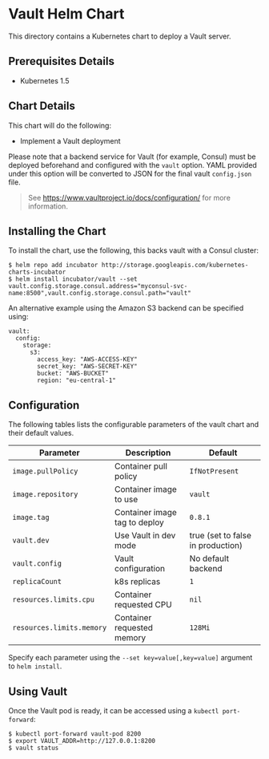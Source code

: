 # Vault Helm Chart

This directory contains a Kubernetes chart to deploy a Vault server.

## Prerequisites Details

* Kubernetes 1.5

## Chart Details

This chart will do the following:

* Implement a Vault deployment

Please note that a backend service for Vault (for example, Consul) must
be deployed beforehand and configured with the `vault` option. YAML provided
under this option will be converted to JSON for the final vault `config.json`
file.

> See https://www.vaultproject.io/docs/configuration/ for more information.

## Installing the Chart

To install the chart, use the following, this backs vault with a Consul cluster:

```console
$ helm repo add incubator http://storage.googleapis.com/kubernetes-charts-incubator
$ helm install incubator/vault --set vault.config.storage.consul.address="myconsul-svc-name:8500",vault.config.storage.consul.path="vault"
```

An alternative example using the Amazon S3 backend can be specified using:

```
vault:
  config:
    storage:
      s3:
        access_key: "AWS-ACCESS-KEY"
        secret_key: "AWS-SECRET-KEY"
        bucket: "AWS-BUCKET"
        region: "eu-central-1"
```

## Configuration

The following tables lists the configurable parameters of the vault chart and their default values.

|       Parameter         |           Description               |                         Default                     |
|-------------------------|-------------------------------------|-----------------------------------------------------|
| `image.pullPolicy`      | Container pull policy               | `IfNotPresent`                                      |
| `image.repository`      | Container image to use              | `vault`                                             |
| `image.tag`             | Container image tag to deploy       | `0.8.1`                                             |
| `vault.dev`             | Use Vault in dev mode               | true (set to false in production)                   |
| `vault.config`          | Vault configuration                 | No default backend                                  |
| `replicaCount`          | k8s replicas                        | `1`                                                 |
| `resources.limits.cpu`  | Container requested CPU             | `nil`                                               |
| `resources.limits.memory` | Container requested memory        | `128Mi`                                             |

Specify each parameter using the `--set key=value[,key=value]` argument to `helm install`.

## Using Vault

Once the Vault pod is ready, it can be accessed using a `kubectl
port-forward`:

```console
$ kubectl port-forward vault-pod 8200
$ export VAULT_ADDR=http://127.0.0.1:8200
$ vault status
```

